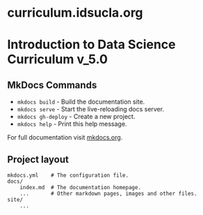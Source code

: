 # curriculum.idsucla.org
 
# Introduction to Data Science Curriculum v_5.0

## MkDocs Commands

* `mkdocs build` - Build the documentation site.
* `mkdocs serve` - Start the live-reloading docs server.
* `mkdocs gh-deploy` - Create a new project.
* `mkdocs help` - Print this help message.

For full documentation visit [mkdocs.org](https://mkdocs.org).

## Project layout

    mkdocs.yml    # The configuration file.
    docs/
        index.md  # The documentation homepage.
        ...       # Other markdown pages, images and other files.
    site/
        ...
